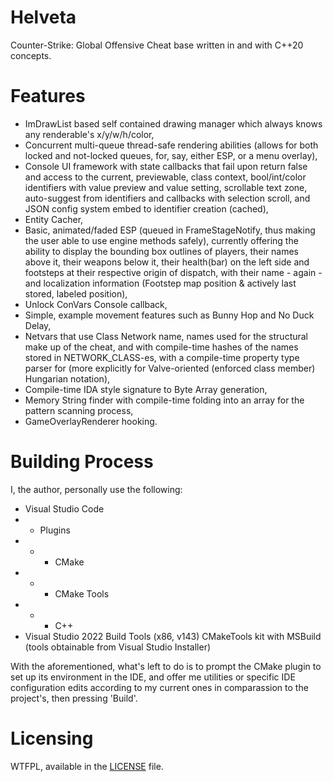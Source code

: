 # Helveta
Counter-Strike: Global Offensive Cheat base written in and with C++20 concepts.

# Features
- ImDrawList based self contained drawing manager which always knows any renderable's x/y/w/h/color,
- Concurrent multi-queue thread-safe rendering abilities (allows for both locked and not-locked queues, for, say, either ESP, or a menu overlay),
- Console UI framework with state callbacks that fail upon return false and access to the current, previewable, class context, bool/int/color identifiers with value preview and value setting, scrollable text zone, auto-suggest from identifiers and callbacks with selection scroll, and JSON config system embed to identifier creation (cached),
- Entity Cacher,
- Basic, animated/faded ESP (queued in FrameStageNotify, thus making the user able to use engine methods safely), currently offering the ability to display the bounding box outlines of players, their names above it, their weapons below it, their health(bar) on the left side and footsteps at their respective origin of dispatch, with their name - again - and localization information (Footstep map position & actively last stored, labeled position),
- Unlock ConVars Console callback,
- Simple, example movement features such as Bunny Hop and No Duck Delay,
- Netvars that use Class Network name, names used for the structural make up of the cheat, and with compile-time hashes of the names stored in NETWORK_CLASS-es, with a compile-time property type parser for (more explicitly for Valve-oriented (enforced class member) Hungarian notation),
- Compile-time IDA style signature to Byte Array generation,
- Memory String finder with compile-time folding into an array for the pattern scanning process,
- GameOverlayRenderer hooking.

# Building Process
I, the author, personally use the following:
- Visual Studio Code
- - Plugins
- - - CMake
- - - CMake Tools
- - - C++
- Visual Studio 2022 Build Tools (x86, v143) CMakeTools kit with MSBuild (tools obtainable from Visual Studio Installer)

With the aforementioned, what's left to do is to prompt the CMake plugin to set up its environment in the IDE, and offer me utilities or specific IDE configuration edits according to my current ones in comparassion to the project's, then pressing 'Build'.

# Licensing
WTFPL, available in the [LICENSE](https://github.com/cristeigabriel/HelvetaCS/blob/main/LICENSE) file.
